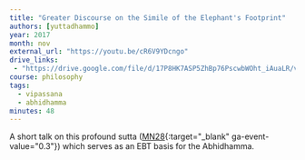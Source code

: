 ```yaml
---
title: "Greater Discourse on the Simile of the Elephant's Footprint"
authors: [yuttadhammo]
year: 2017
month: nov
external_url: "https://youtu.be/cR6V9YDcngo"
drive_links:
 - "https://drive.google.com/file/d/17P8HK7ASP5ZhBp76PscwbWOht_iAuaLR/view?usp=drivesdk"
course: philosophy
tags:
  - vipassana
  - abhidhamma
minutes: 48
---
```


A short talk on this profound sutta ([MN28](https://suttacentral.net/mn28){:target="_blank" ga-event-value="0.3"}) which serves as an EBT basis for the Abhidhamma.
